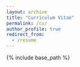 ```yaml
---
layout: archive
title: "Curriculum Vitae"
permalink: /cv/
author_profile: true
redirect_from:
  - /resume
---
```


{% include base_path %}


